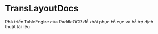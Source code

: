 # TransLayoutDocs
Phá triển  TableEngine của PaddleOCR để khôi phục bố cục và hỗ trợ dịch thuật tài liệu
